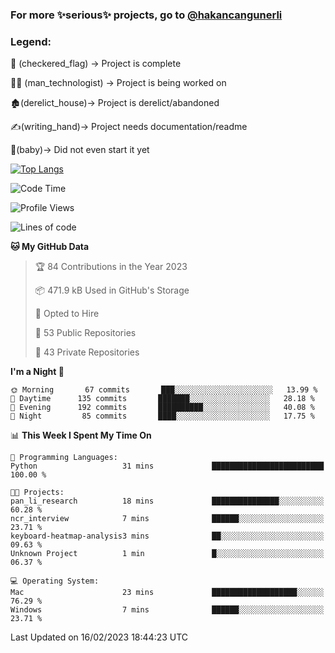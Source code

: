 ### For more ✨serious✨ projects, go to [@hakancangunerli](https://github.com/hakancangunerli)


### Legend:


🏁 (checkered_flag) -> Project is complete

👨‍💻 (man_technologist)   -> Project is being worked on

🏚️(derelict_house)-> Project is derelict/abandoned

✍️(writing_hand)-> Project needs documentation/readme

👶(baby)-> Did not even start it yet

[![Top Langs](https://github-readme-stats.vercel.app/api/top-langs/?username=johngunerli&layout=compact&hide=tex,html,shell,assembly,C&langs_count=6&exclude_repo=2015-csharp)](https://github.com/anuraghazra/github-readme-stats)


<!--START_SECTION:waka-->
![Code Time](http://img.shields.io/badge/Code%20Time-384%20hrs%2041%20mins-blue)

![Profile Views](http://img.shields.io/badge/Profile%20Views-5-blue)

![Lines of code](https://img.shields.io/badge/From%20Hello%20World%20I%27ve%20Written--9%20Thousand%20lines%20of%20code-blue)

**🐱 My GitHub Data** 

> 🏆 84 Contributions in the Year 2023
 > 
> 📦 471.9 kB Used in GitHub's Storage 
 > 
> 💼 Opted to Hire
 > 
> 📜 53 Public Repositories 
 > 
> 🔑 43 Private Repositories  
 > 
**I'm a Night 🦉** 

```text
🌞 Morning       67 commits       ███░░░░░░░░░░░░░░░░░░░░░░   13.99 % 
🌆 Daytime      135 commits       ███████░░░░░░░░░░░░░░░░░░   28.18 % 
🌃 Evening      192 commits       ██████████░░░░░░░░░░░░░░░   40.08 % 
🌙 Night         85 commits       ████░░░░░░░░░░░░░░░░░░░░░   17.75 % 

```


📊 **This Week I Spent My Time On** 

```text
💬 Programming Languages: 
Python                   31 mins             █████████████████████████   100.00 % 

🐱‍💻 Projects: 
pan_li_research          18 mins             ███████████████░░░░░░░░░░   60.28 % 
ncr_interview            7 mins              ██████░░░░░░░░░░░░░░░░░░░   23.71 % 
keyboard-heatmap-analysis3 mins              ██░░░░░░░░░░░░░░░░░░░░░░░   09.63 % 
Unknown Project          1 min               █░░░░░░░░░░░░░░░░░░░░░░░░   06.37 % 

💻 Operating System: 
Mac                      23 mins             ███████████████████░░░░░░   76.29 % 
Windows                  7 mins              ██████░░░░░░░░░░░░░░░░░░░   23.71 % 

```


 Last Updated on 16/02/2023 18:44:23 UTC
<!--END_SECTION:waka-->


